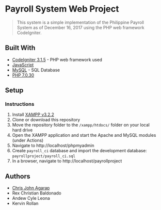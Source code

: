 
# Payroll System Web Project

> This system is a simple implementation of the Philippine Payroll System as of December 16, 2017 using the PHP web framework CodeIgniter. 


## Built With

* [CodeIgniter 3.1.5](https://codeigniter.com/) - PHP web framework used
* [JavaScript](https://developer.mozilla.org/en-US/docs/Web/JavaScript)
* [MySQL](https://www.mysql.com/) - SQL Database
* [PHP 7.0.30](https://www.php.net/)

## Setup

### Instructions

1. Install [XAMPP v3.2.2](https://www.apachefriends.org/)
1. Clone or download this repository
1. Move the repository folder to the `/xampp/htdocs/` folder on your local hard drive
1. Open the XAMPP application and start the Apache and MySQL modules (under Actions)
1. Navigate to http://localhost/phpmyadmin
1. Create `payroll_ci` database and import the development database: `payrollproject/payroll_ci.sql`
1. In a browser, navigate to http://localhost/payrollproject

## Authors

* [Chris John Agarap](https://github.com/Seej11010)
* Rex Christian Baldonado
* Andew Cyle Leona
* Kervin Rollan